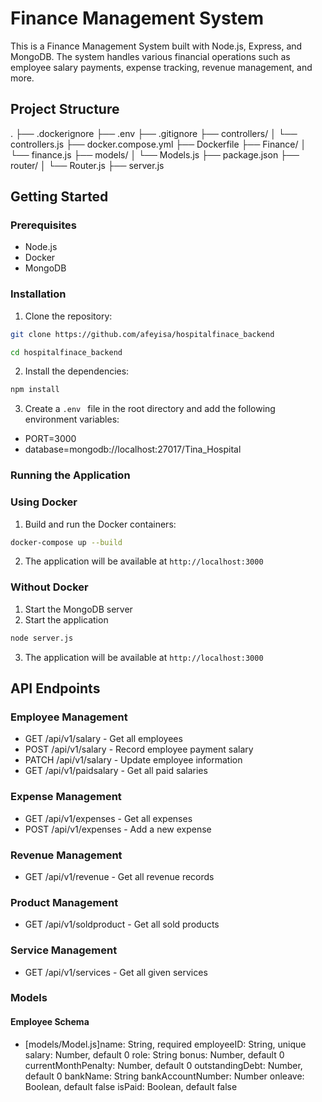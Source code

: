# Finance Management System

This is a Finance Management System built with Node.js, Express, and MongoDB. The system handles various financial operations such as employee salary payments, expense tracking, revenue management, and more.

## Project Structure
. ├── .dockerignore ├── .env ├── .gitignore ├── controllers/ │ └── controllers.js ├── docker.compose.yml ├── Dockerfile ├── Finance/ │ └── finance.js ├── models/ │ └── Models.js ├── package.json ├── router/ │ └── Router.js ├── server.js

## Getting Started

### Prerequisites

- Node.js
- Docker
- MongoDB

### Installation

1. Clone the repository:

```sh
git clone https://github.com/afeyisa/hospitalfinace_backend
```
```sh
cd hospitalfinace_backend
```
2. Install the dependencies:
```sh
npm install
```
3. Create a ```.env ``` file in the root directory and add the following environment variables:

- PORT=3000
- database=mongodb://localhost:27017/Tina_Hospital

### Running the Application
### Using Docker
1. Build and run the Docker containers:
```sh
docker-compose up --build
```
2. The application will be available at ``` http://localhost:3000 ```

### Without Docker
1. Start the MongoDB server
2. Start the application
```sh
node server.js
```
3. The application will be available at ``` http://localhost:3000 ```


## API Endpoints
### Employee Management
- GET /api/v1/salary - Get all employees
- POST /api/v1/salary - Record  employee payment salary
- PATCH /api/v1/salary - Update employee information
- GET /api/v1/paidsalary - Get all paid salaries

### Expense Management
- GET /api/v1/expenses - Get all expenses
- POST /api/v1/expenses - Add a new expense

### Revenue Management
- GET /api/v1/revenue - Get all revenue records

### Product Management
- GET /api/v1/soldproduct - Get all sold products

### Service Management
- GET /api/v1/services - Get all given services

### Models
#### Employee Schema
- [models/Model.js]name: String, required
employeeID: String, unique
salary: Number, default 0
role: String
bonus: Number, default 0
currentMonthPenalty: Number, default 0
outstandingDebt: Number, default 0
bankName: String
bankAccountNumber: Number
onleave: Boolean, default false
isPaid: Boolean, default false